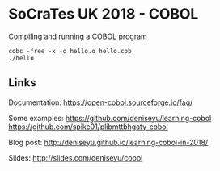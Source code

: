 
# SoCraTes UK 2018 - COBOL

Compiling and running a COBOL program

    cobc -free -x -o hello.o hello.cob
    ./hello


## Links

Documentation:
https://open-cobol.sourceforge.io/faq/

Some examples:
https://github.com/deniseyu/learning-cobol
https://github.com/spike01/plibmttbhgaty-cobol

Blog post:
http://deniseyu.github.io/learning-cobol-in-2018/

Slides:
http://slides.com/deniseyu/cobol
